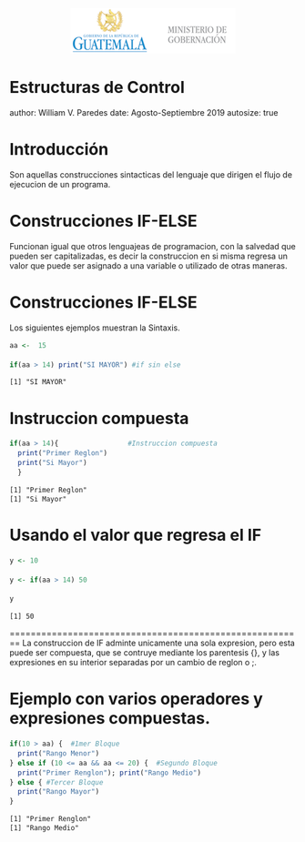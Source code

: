 <p align="center">
<img src="logomingob2018.png">
</p>

Estructuras de Control
========================================================
author: William V. Paredes
date: Agosto-Septiembre 2019
autosize: true

Introducción
========================================================
Son aquellas construcciones sintacticas del lenguaje que dirigen el flujo de ejecucion de un programa.


Construcciones IF-ELSE
========================================================
Funcionan igual que otros lenguajeas de programacion, con la salvedad que pueden ser capitalizadas, es decir la construccion en si misma regresa un valor que puede ser asignado a una variable o utilizado de otras maneras.

Construcciones IF-ELSE
========================================================
Los siguientes ejemplos muestran la Sintaxis.


```r
aa <-  15

if(aa > 14) print("SI MAYOR") #if sin else
```

```
[1] "SI MAYOR"
```

Instruccion compuesta
========================================================


```r
if(aa > 14){                 #Instruccion compuesta
  print("Primer Reglon") 
  print("Si Mayor")
  } 
```

```
[1] "Primer Reglon"
[1] "Si Mayor"
```


Usando el valor que regresa el IF
========================================================


```r
y <- 10

y <- if(aa > 14) 50

y
```

```
[1] 50
```

========================================================
La construccion de IF adminte unicamente una sola expresion, pero esta puede ser compuesta, que se contruye mediante los parentesis {}, y las expresiones en su interior separadas por un cambio de reglon o ;.



Ejemplo con varios operadores y expresiones compuestas.
========================================================


```r
if(10 > aa) {  #1mer Bloque
  print("Rango Menor")
} else if (10 <= aa && aa <= 20) {  #Segundo Bloque
  print("Primer Renglon"); print("Rango Medio")
} else { #Tercer Bloque
  print("Rango Mayor")
}
```

```
[1] "Primer Renglon"
[1] "Rango Medio"
```







